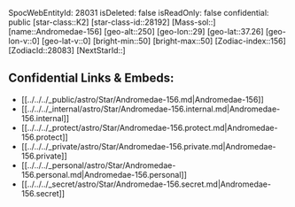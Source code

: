 ﻿---
location: [37.26,29,250]
type: Station
tags:
- astro/Star

---
SpocWebEntityId: 28031
isDeleted: false
isReadOnly: false
confidential: public
[star-class::K2]
[star-class-id::28192]
[Mass-sol::]
[name::Andromedae-156]
[geo-alt::250]
[geo-lon::29]
[geo-lat::37.26]
[geo-lon-v::0]
[geo-lat-v::0]
[bright-min::50]
[bright-max::50]
[Zodiac-index::156]
[ZodiacId::28083]
[NextStarId::]



## Confidential Links & Embeds: 
- [[../../../_public/astro/Star/Andromedae-156.md|Andromedae-156]] 
- [[../../../_internal/astro/Star/Andromedae-156.internal.md|Andromedae-156.internal]] 
- [[../../../_protect/astro/Star/Andromedae-156.protect.md|Andromedae-156.protect]] 
- [[../../../_private/astro/Star/Andromedae-156.private.md|Andromedae-156.private]] 
- [[../../../_personal/astro/Star/Andromedae-156.personal.md|Andromedae-156.personal]] 
- [[../../../_secret/astro/Star/Andromedae-156.secret.md|Andromedae-156.secret]]

